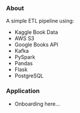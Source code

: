 ### About
A simple ETL pipeline using: 
- Kaggle Book Data 
- AWS S3 
- Google Books API
- Kafka
- PySpark
- Pandas
- Flask
- PostgreSQL
### Application
- Onboarding here...
